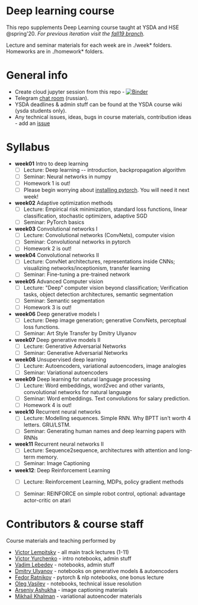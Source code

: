 # Deep learning course

This repo supplements Deep Learning course taught at YSDA and HSE @spring'20. _For previous iteration visit the [fall19 branch](https://github.com/yandexdataschool/Practical_DL/tree/fall19)._

Lecture and seminar materials for each week are in ./week* folders. Homeworks are in ./homework* folders.

# General info
* Create cloud jupyter session from this repo - [![Binder](https://mybinder.org/badge.svg)](https://mybinder.org/v2/gh/yandexdataschool/Practical_DL/master)
* Telegram [chat room](https://t.me/joinchat/BZUAtEx5jCToejrzjTrrqg) (russian).
* YSDA deadlines & admin stuff can be found at the YSDA course wiki (ysda students only).
* Any technical issues, ideas, bugs in course materials, contribution ideas - add an [issue](https://github.com/yandexdataschool/practical_dl/issues)


# Syllabus
- __week01__ Intro to deep learning
  - [ ] Lecture: Deep learning -- introduction, backpropagation algorithm
  - [ ] Seminar: Neural networks in numpy
  - [ ] Homework 1 is out!
  - [ ] Please begin worrying about [installing pytorch](https://github.com/yandexdataschool/Practical_DL/issues/6). You will need it next week!

- __week02__ Adaptive optimization methods
  - [ ] Lecture: Empirical risk minimization, standard loss functions, linear classification, stochastic optimizers, adaptive SGD
  - [ ] Seminar: PyTorch basics

- __week03__ Convolutional networks I
  - [ ] Lecture: Convolutional networks (ConvNets), computer vision
  - [ ] Seminar: Convolutional networks in pytorch
  - [ ] Homework 2 is out!

- __week04__ Convolutional networks II
  - [ ] Lecture: ConvNet architectures, representations inside CNNs; visualizing networks/inceptionism, transfer learning
  - [ ] Seminar: Fine-tuning a pre-trained network

- __week05__ Advanced Computer vision
  - [ ] Lecture: "Deep" computer vision beyond classification; Verification tasks, object detection architectures, semantic segmentation
  - [ ] Seminar: Semantic segmentation
  - [ ] Homework 3 is out!

- __week06__ Deep generative models I
  - [ ] Lecture: Deep image generation; generative ConvNets, perceptual loss functions.
  - [ ] Seminar: Art Style Transfer by Dmitry Ulyanov

- __week07__ Deep generative models II
  - [ ] Lecture: Generative Adversarial Networks
  - [ ] Seminar: Generative Adversarial Networks

- __week08__ Unsupervised deep learning
  - [ ] Lecture: Autoencoders, variational autoencoders, image analogies
  - [ ] Seminar: Variational autoencoders

- __week09__ Deep learning for natural language processing
  - [ ] Lecture: Word embeddings, word2vec and other variants, convolutional networks for natural language
  - [ ] Seminar: Word embeddings. Text convolutions for salary prediction.
  - [ ] Homework 4 is out!

- __week10__ Recurrent neural networks
  - [ ] Lecture: Modelling sequences. Simple RNN. Why BPTT isn't worth 4 letters. GRU/LSTM.
  - [ ] Seminar: Generating human names and deep learning papers with RNNs

- __week11__ Recurrent neural networks II
  - [ ] Lecture: Sequence2sequence, architectures with attention and long-term memory.
  - [ ] Seminar: Image Captioning

- __week12__: Deep Reinforcement Learning
  - [ ] Lecture: Reinforcement Learning, MDPs, policy gradient methods
  - [ ] Seminar: REINFORCE on simple robot control, optional: advantage actor-critic on atari


# Contributors & course staff
Course materials and teaching performed by
- [Victor Lempitsky](http://sites.skoltech.ru/compvision/members/vilem/) - all main track lectures (1-11)
- [Victor Yurchenko](https://github.com/simflin) - intro notebooks, admin stuff
- [Vadim Lebedev](https://github.com/vadim-v-lebedev) - notebooks, admin stuff
- [Dmitry Ulyanov](https://github.com/DmitryUlyanov) - notebooks on generative models & autoencoders
- [Fedor Ratnikov](https://github.com/justheuristic/) - pytorch & nlp notebooks, one bonus lecture
- [Oleg Vasilev](https://github.com/Omrigan) - notebooks, technical issue resolution
- [Arseniy Ashukha](https://github.com/ars-ashuha) - image captioning materials
- [Mikhail Khalman](https://github.com/mihaha) - variational autoencoder materials

